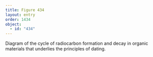 ```yaml
---
title: Figure 434
layout: entry
order: 1434
object:
  - id: "434"
---
```


Diagram of the cycle of radiocarbon formation and decay in organic materials that underlies the principles of dating.
